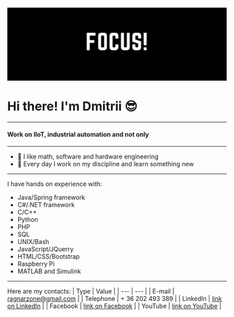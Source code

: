 ![Banner](https://github.com/ragnarzone/ragnarzone/blob/main/banner.png)
# Hi there! I'm Dmitrii :sunglasses:
---
#### Work on IIoT, industrial automation and not only
---

* :green_book: I like math, software and hardware engineering
* :hammer: Every day I work on my discipline and learn something new
---

I have hands on experience with: 
* Java/Spring framework
* C#/.NET framework
* C/C++
* Python
* PHP
* SQL
* UNIX/Bash
* JavaScript/JQuerry
* HTML/CSS/Bootstrap
* Raspberry Pi
* MATLAB and Simulink
---

Here are my contacts:
| Type          | Value                                                                                   |
| ---           | ---                                                                                     |
| E-mail        | ragnarzone@gmail.com                                                                    |
| Telephone     | + 36 202 493 389                                                                        |
| LinkedIn      | [link on LinkedIn](https://www.linkedin.com/in/ragnarzone/)                             |
| Facebook      | [link on Facebook](https://www.facebook.com/ragnarzone)                                 |
| YouTube       | [link on YouTube](https://www.youtube.com/channel/UCQeYR8MCtX0g-qeoytu6a-g/featured)    |
